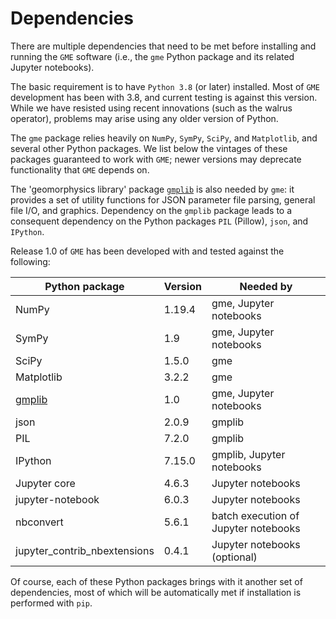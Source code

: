 # Dependencies


There are multiple dependencies that need to be met before installing and running the ``GME`` software (i.e., the ``gme`` Python package and its related Jupyter notebooks).

The basic requirement is to have ``Python 3.8`` (or later) installed. Most of ``GME`` development has been with 3.8, and current testing is against this version. While we have resisted using recent innovations (such as the walrus operator), problems may arise using any older version of Python.

The ``gme`` package relies heavily on ``NumPy``, ``SymPy``, ``SciPy``, and ``Matplotlib``, and several other Python packages. We list below the vintages of these packages guaranteed to work with ``GME``; newer versions may deprecate functionality that ``GME`` depends on.

The 'geomorphysics library' package [``gmplib``](https://github.com/cstarkjp/GMPLib/tree/main/Packages/gmplib) is also needed by ``gme``: it provides a set of utility functions for JSON parameter file parsing, general file I/O, and graphics.
Dependency on the ``gmplib`` package leads to a consequent dependency on the Python packages ``PIL`` (Pillow), ``json``, and ``IPython``.

Release 1.0 of ``GME`` has been developed with and tested against the following:


| Python package | Version | Needed by
| -------------- | ------- | ---------
| NumPy | 1.19.4 | gme, Jupyter notebooks
| SymPy | 1.9 | gme, Jupyter notebooks
| SciPy | 1.5.0 | gme
| Matplotlib | 3.2.2 | gme
| [gmplib](https://github.com/cstarkjp/GMPLib/tree/main/Packages/gmplib) | 1.0 | gme, Jupyter notebooks
| json | 2.0.9 | gmplib
| PIL | 7.2.0 | gmplib
| IPython | 7.15.0 | gmplib, Jupyter notebooks
| Jupyter core | 4.6.3 | Jupyter notebooks
| jupyter-notebook | 6.0.3 | Jupyter notebooks
| nbconvert | 5.6.1 | batch execution of Jupyter notebooks
| jupyter_contrib_nbextensions | 0.4.1 | Jupyter notebooks (optional)


Of course, each of these Python packages brings with it another set of dependencies, most of which will be automatically met if installation is performed with ``pip``.
